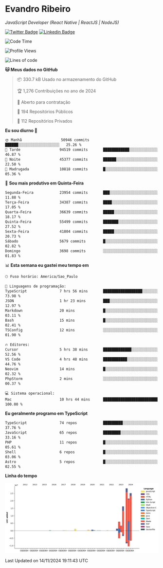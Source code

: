 # Evandro **Ribeiro**

*JavaScript Developer (React Native | ReactJS | NodeJS)*

[![Twitter Badge](https://img.shields.io/badge/-@ribeiroevandro-201B2D?style=flat-square&labelColor=201B2D&logo=twitter&logoColor=white&link=https://twitter.com/ribeiroevandro)](https://twitter.com/ribeiroevandro) 
[![Linkedin Badge](https://img.shields.io/badge/-Evandro%20Ribeiro-201B2D?style=flat-square&logo=Linkedin&logoColor=white&link=https://www.linkedin.com/in/ribeiroevandro)](https://www.linkedin.com/in/ribeiroevandro) 


<!--START_SECTION:waka-->
![Code Time](http://img.shields.io/badge/Code%20Time-4%2C164%20hrs%2053%20mins-blue)

![Profile Views](http://img.shields.io/badge/Visualizac%C3%B5es%20do%20perfil-0-blue)

![Lines of code](https://img.shields.io/badge/Desde%20o%20Hello%20World%20eu%20escrevi-104.9%20million%20linhas%20de%20c%C3%B3digo-blue)

**🐱 Meus dados no GitHub** 

> 📦 330.7 kB Usado no armazenamento do GitHub 
 > 
> 🏆 1,276 Contribuições no ano de 2024
 > 
> 💼 Aberto para contratação
 > 
> 📜 194 Repositórios Públicos 
 > 
> 🔑 112 Repositórios Privados 
 > 
**Eu sou diurno 🐤** 

```text
🌞 Manhã                  50946 commits       ██████░░░░░░░░░░░░░░░░░░░   25.26 % 
🌆 Tarde                  94519 commits       ████████████░░░░░░░░░░░░░   46.87 % 
🌃 Noite                  45377 commits       ██████░░░░░░░░░░░░░░░░░░░   22.50 % 
🌙 Madrugada              10818 commits       █░░░░░░░░░░░░░░░░░░░░░░░░   05.36 % 
```
📅 **Sou mais produtivo em Quinta-Feira** 

```text
Segunda-Feira            23954 commits       ███░░░░░░░░░░░░░░░░░░░░░░   11.88 % 
Terça-Feira              34387 commits       ████░░░░░░░░░░░░░░░░░░░░░   17.05 % 
Quarta-Feira             36639 commits       █████░░░░░░░░░░░░░░░░░░░░   18.17 % 
Quinta-Feira             55499 commits       ███████░░░░░░░░░░░░░░░░░░   27.52 % 
Sexta-Feira              41804 commits       █████░░░░░░░░░░░░░░░░░░░░   20.73 % 
Sábado                   5679 commits        █░░░░░░░░░░░░░░░░░░░░░░░░   02.82 % 
Domingo                  3698 commits        ░░░░░░░░░░░░░░░░░░░░░░░░░   01.83 % 
```


📊 **Esta semana eu gastei meu tempo em** 

```text
🕑︎ Fuso horário: America/Sao_Paulo

💬 Linguagens de programação: 
TypeScript               7 hrs 56 mins       ██████████████████░░░░░░░   73.98 % 
JSON                     1 hr 23 mins        ███░░░░░░░░░░░░░░░░░░░░░░   12.97 % 
Markdown                 20 mins             █░░░░░░░░░░░░░░░░░░░░░░░░   03.11 % 
Bash                     15 mins             █░░░░░░░░░░░░░░░░░░░░░░░░   02.41 % 
TSConfig                 12 mins             ░░░░░░░░░░░░░░░░░░░░░░░░░   01.90 % 

🔥 Editores: 
Cursor                   5 hrs 38 mins       █████████████░░░░░░░░░░░░   52.56 % 
VS Code                  4 hrs 48 mins       ███████████░░░░░░░░░░░░░░   44.76 % 
Neovim                   14 mins             █░░░░░░░░░░░░░░░░░░░░░░░░   02.32 % 
PhpStorm                 2 mins              ░░░░░░░░░░░░░░░░░░░░░░░░░   00.37 % 

💻 Sistema operacional: 
Mac                      10 hrs 44 mins      █████████████████████████   100.00 % 
```

**Eu geralmente programo em TypeScript** 

```text
TypeScript               74 repos            █████████░░░░░░░░░░░░░░░░   37.76 % 
JavaScript               65 repos            ████████░░░░░░░░░░░░░░░░░   33.16 % 
PHP                      11 repos            █░░░░░░░░░░░░░░░░░░░░░░░░   05.61 % 
Shell                    6 repos             █░░░░░░░░░░░░░░░░░░░░░░░░   03.06 % 
Astro                    5 repos             █░░░░░░░░░░░░░░░░░░░░░░░░   02.55 % 
```



**Linha do tempo**

![Lines of Code chart](https://raw.githubusercontent.com/ribeiroevandro/ribeiroevandro/main/assets/bar_graph.png)


 Last Updated on 14/11/2024 19:11:43 UTC
<!--END_SECTION:waka-->
